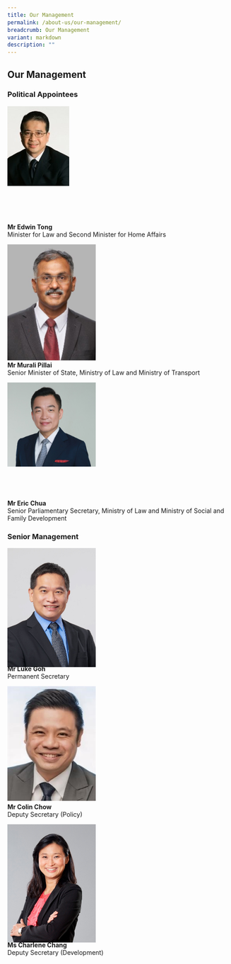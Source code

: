 ```yaml
---
title: Our Management
permalink: /about-us/our-management/
breadcrumb: Our Management
variant: markdown
description: ""
---
```

<style> .img-gallery { width: 200px; height: 250px; } .img-gallery img { max-width: 100%; } </style>

<h2>Our Management</h2>

<h3><strong>Political Appointees</strong></h3>

<div class="img-gallery">
<img src="/images/Management/Minister.jpg">
</div>
<p><strong>Mr Edwin Tong</strong> 
<br>Minister for Law and Second Minister for Home Affairs</p>

<div class="img-gallery">
<img src="/images/Management/SMS.jpg">
</div>
<p><strong>Mr Murali Pillai</strong> 
<br>Senior Minister of State, Ministry of Law and Ministry of Transport</p>

<div class="img-gallery">
<img src="/images/Management/SPS.jpg">
</div>
<p><strong>Mr Eric Chua</strong> 
<br>Senior Parliamentary Secretary, Ministry of Law and Ministry of Social and Family Development</p>


<h3><strong>Senior Management</strong></h3>
<div class="img-gallery">
<img src="/images/Management/PS.jpg">
</div>
<p><strong>Mr Luke Goh</strong> 
<br>Permanent Secretary</p>
<div class="img-gallery">
<img src="/images/Management/DS_P.jpg">
</div>
<p><strong>Mr Colin Chow</strong> 
<br>Deputy Secretary (Policy)</p>
<div class="img-gallery">
<img src="/images/Management/DS_D.jpg">
</div>
<p><strong>Ms Charlene Chang</strong> 
<br>Deputy Secretary (Development)</p>